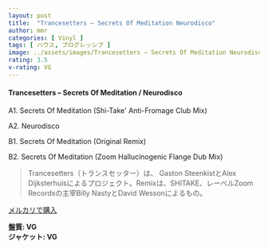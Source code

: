 ```yaml
---
layout: post
title:  "Trancesetters – Secrets Of Meditation Neurodisco"
author: mmr
categories: [ Vinyl ]
tags: [ ハウス, プログレッシブ ]
image: ../assets/images/Trancesetters – Secrets Of Meditation Neurodisco.jpg
rating: 3.5
v-rating: VG
---
```


#### Trancesetters – Secrets Of Meditation / Neurodisco

A1. Secrets Of Meditation (Shi-Take' Anti-Fromage Club Mix)

A2. Neurodisco

B1. Secrets Of Meditation (Original Remix)

B2. Secrets Of Meditation (Zoom Hallucinogenic Flange Dub Mix)

> Trancesetters（トランスセッター）は、 Gaston SteenkistとAlex Dijksterhuisによるプロジェクト。Remixは、SHITAKE、レーベルZoom Recordsの主宰Billy NastyとDavid Wessonによるもの。

[メルカリで購入](https://jp.mercari.com/item/m54094258963)

<div class="mt-4 mb-4 d-flex align-items-center">
<strong class="mr-1">盤質: VG</strong>
</div>
<div class="mt-4 mb-4 d-flex align-items-center">
<strong class="mr-1">ジャケット: VG</strong>
</div>

